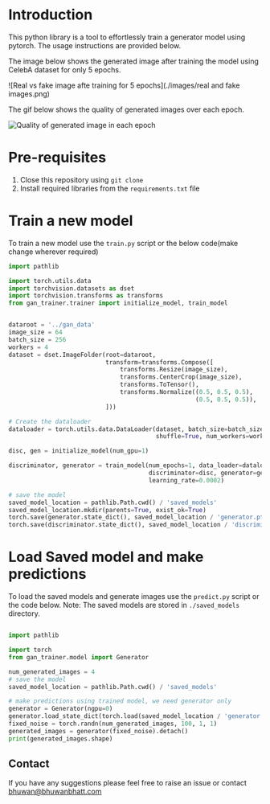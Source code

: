 # Introduction
This python library is a tool to effortlessly train a generator model using pytorch. The usage instructions are provided below.

The image below shows the generated image after training the model using CelebA dataset for only 5 epochs.

![Real vs fake image afte training for 5 epochs](./images/real and fake images.png)

The gif below shows the quality of generated images over each epoch.

![Quality of generated image in each epoch](/Users/bhuwanbhatt/Documents/gan-trainer/images/generated_picture_animations.gif)

# Pre-requisites
1. Close this repository using `git clone`
2. Install required libraries from the `requirements.txt` file

# Train a new model
To train a new model use the `train.py` script or the below code(make change wherever required)
```python
import pathlib

import torch.utils.data
import torchvision.datasets as dset
import torchvision.transforms as transforms
from gan_trainer.trainer import initialize_model, train_model


dataroot = '../gan_data'
image_size = 64
batch_size = 256
workers = 4
dataset = dset.ImageFolder(root=dataroot,
                           transform=transforms.Compose([
                               transforms.Resize(image_size),
                               transforms.CenterCrop(image_size),
                               transforms.ToTensor(),
                               transforms.Normalize((0.5, 0.5, 0.5),
                                                    (0.5, 0.5, 0.5)),
                           ]))

# Create the dataloader
dataloader = torch.utils.data.DataLoader(dataset, batch_size=batch_size,
                                         shuffle=True, num_workers=workers)

disc, gen = initialize_model(num_gpu=1)

discriminator, generator = train_model(num_epochs=1, data_loader=dataloader,
                                       discriminator=disc, generator=gen,
                                       learning_rate=0.0002)

# save the model
saved_model_location = pathlib.Path.cwd() / 'saved_models'
saved_model_location.mkdir(parents=True, exist_ok=True)
torch.save(generator.state_dict(), saved_model_location / 'generator.pth')
torch.save(discriminator.state_dict(), saved_model_location / 'discriminator.pth')
```

# Load Saved model and make predictions
To load the saved models and generate images use the `predict.py` script or the code below.
Note: The saved models are stored in `./saved_models` directory.

```python

import pathlib

import torch
from gan_trainer.model import Generator

num_generated_images = 4
# save the model
saved_model_location = pathlib.Path.cwd() / 'saved_models'

# make predictions using trained model, we need generator only
generator = Generator(ngpu=0)
generator.load_state_dict(torch.load(saved_model_location / 'generator.pth'))
fixed_noise = torch.randn(num_generated_images, 100, 1, 1)
generated_images = generator(fixed_noise).detach()
print(generated_images.shape)
```

## Contact
If you have any suggestions please feel free to raise an issue or contact bhuwan@bhuwanbhatt.com
